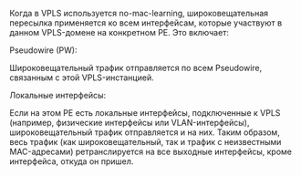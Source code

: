 Когда в VPLS используется no-mac-learning, широковещательная пересылка применяется ко всем интерфейсам, которые участвуют в данном VPLS-домене на конкретном PE. Это включает:

Pseudowire (PW):

Широковещательный трафик отправляется по всем Pseudowire, связанным с этой VPLS-инстанцией.


Локальные интерфейсы:

Если на этом PE есть локальные интерфейсы, подключенные к VPLS (например, физические интерфейсы или VLAN-интерфейсы), широковещательный трафик отправляется и на них.
Таким образом, весь трафик (как широковещательный, так и трафик с неизвестными MAC-адресами) ретранслируется на все выходные интерфейсы, кроме интерфейса, откуда он пришел.